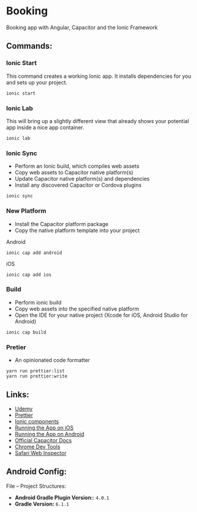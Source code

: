 # Booking

Booking app with Angular, Capacitor and the Ionic Framework

## Commands:

### Ionic Start

This command creates a working Ionic app. It installs dependencies for you and sets up your project.

```
ionic start 
```

### Ionic Lab

This will bring up a slightly different view that already shows your potential app inside a nice app container.
```
ionic lab
```

### Ionic Sync

- Perform an Ionic build, which compiles web assets
- Copy web assets to Capacitor native platform(s)
- Update Capacitor native platform(s) and dependencies
- Install any discovered Capacitor or Cordova plugins

```
ionic sync
```

### New Platform

- Install the Capacitor platform package
- Copy the native platform template into your project

Android

```
ionic cap add android
```

iOS

```
ionic cap add ios
```

### Build

- Perform ionic build
- Copy web assets into the specified native platform
- Open the IDE for your native project (Xcode for iOS, Android Studio for Android)

```
ionic cap build
```

### Pretier

- An opinionated code formatter

```
yarn run prettier:list
yarn run prettier:write
```

## Links:

- [Udemy](https://www.udemy.com/course/ionic-2-the-practical-guide-to-building-ios-android-apps)
- [Prettier](https://prettier.io/)
- [Ionic components](https://ionicframework.com/docs/components/)
- [Running the App on iOS](https://ionicframework.com/docs/building/ios)
- [Running the App on Android](https://ionicframework.com/docs/building/android)
- [Official Capacitor Docs](https://capacitor.ionicframework.com/)
- [Chrome Dev Tools](https://developers.google.com/web/tools/chrome-devtools/)
- [Safari Web Inspector](https://developer.apple.com/library/archive/documentation/NetworkingInternetWeb/Conceptual/Web_Inspector_Tutorial/Introduction/Introduction.html#//apple_ref/doc/uid/TP40017576-CH1-SW1)

## Android Config:

File – Project Structures:

- **Android Gradle Plugin Version:**: `4.0.1`
- **Gradle Version:** `6.1.1` 
